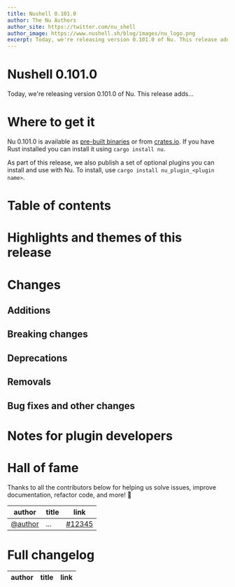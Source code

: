 ```yaml
---
title: Nushell 0.101.0
author: The Nu Authors
author_site: https://twitter.com/nu_shell
author_image: https://www.nushell.sh/blog/images/nu_logo.png
excerpt: Today, we're releasing version 0.101.0 of Nu. This release adds...
---
```


<!-- TODO: complete the excerpt above -->

<!-- NOTE: start from the TODO all the way at the bottom (and sort of work your way up) -->

# Nushell 0.101.0

<!-- TODO: write this excerpt -->

Today, we're releasing version 0.101.0 of Nu. This release adds...

# Where to get it

Nu 0.101.0 is available as [pre-built binaries](https://github.com/nushell/nushell/releases/tag/0.101.0) or from [crates.io](https://crates.io/crates/nu). If you have Rust installed you can install it using `cargo install nu`.

As part of this release, we also publish a set of optional plugins you can install and use with Nu. To install, use `cargo install nu_plugin_<plugin name>`.

# Table of contents

<!-- TODO: once all the content below is finished and committed, `use nu_scripts/make_release/release-note/notes.nu *` and run `write-toc $this_file`. -->

# Highlights and themes of this release

<!-- NOTE: if you wanna write a section about a breaking change, when it's a very important one,
    please add the following snippet to have a "warning" banner :)
    > see [an example](https://www.nushell.sh/blog/2023-09-19-nushell_0_85_0.html#pythonesque-operators-removal)

    ```md
    ::: warning Breaking change
    See a full overview of the [breaking changes](#breaking-changes)
    :::
    ```
-->
<!-- NOTE: see https://vuepress.github.io/reference/default-theme/markdown.html#custom-containers
    for the list of available *containers*
-->

# Changes

## Additions

## Breaking changes

## Deprecations

## Removals

## Bug fixes and other changes

# Notes for plugin developers

# Hall of fame

Thanks to all the contributors below for helping us solve issues, improve documentation, refactor code, and more! :pray:

| author                               | title | link                                                    |
| ------------------------------------ | ----- | ------------------------------------------------------- |
| [@author](https://github.com/author) | ...   | [#12345](https://github.com/nushell/nushell/pull/12345) |

# Full changelog

| author | title | link |
| ------ | ----- | ---- |

<!-- | [@132ikl](https://github.com/132ikl)                                 | Rely on `display_output` hook for formatting values from evaluations                       | [#14361](https://github.com/nushell/nushell/pull/14361) | -->
<!-- | [@132ikl](https://github.com/132ikl)                                 | Make length only operate on supported input types                                          | [#14475](https://github.com/nushell/nushell/pull/14475) | -->
<!-- | [@132ikl](https://github.com/132ikl)                                 | Add label rendering to try/catch rendered errors                                           | [#14477](https://github.com/nushell/nushell/pull/14477) | -->
<!-- | [@132ikl](https://github.com/132ikl)                                 | Change `help commands` to use name from scope instead of the name from the declaration     | [#14490](https://github.com/nushell/nushell/pull/14490) | -->
<!-- | [@132ikl](https://github.com/132ikl)                                 | Make `glob` stream                                                                         | [#14495](https://github.com/nushell/nushell/pull/14495) | -->
<!-- | [@132ikl](https://github.com/132ikl)                                 | Change tests which may invoke externals to use non-conflicting names                       | [#14516](https://github.com/nushell/nushell/pull/14516) | -->
<!-- | [@132ikl](https://github.com/132ikl)                                 | Remove grid icons deprecation warning                                                      | [#14526](https://github.com/nushell/nushell/pull/14526) | -->
<!-- | [@Bahex](https://github.com/Bahex)                                   | Add `path self` command for getting absolute paths to files at parse time                  | [#14303](https://github.com/nushell/nushell/pull/14303) | -->
<!-- | [@Bahex](https://github.com/Bahex)                                   | truly flexible csv/tsv parsing                                                             | [#14399](https://github.com/nushell/nushell/pull/14399) | -->
<!-- | [@Bahex](https://github.com/Bahex)                                   | Add `term query`, for querying information from terminals.                                 | [#14427](https://github.com/nushell/nushell/pull/14427) | -->
<!-- | [@Bahex](https://github.com/Bahex)                                   | `term query`: refactor, add `--prefix` flag                                                | [#14446](https://github.com/nushell/nushell/pull/14446) | -->
<!-- | [@Bahex](https://github.com/Bahex)                                   | Propagate existing errors in insert and merge                                              | [#14453](https://github.com/nushell/nushell/pull/14453) | -->
<!-- | [@Bahex](https://github.com/Bahex)                                   | lsp and --ide-check fix for `path self` related diagnostics                                | [#14538](https://github.com/nushell/nushell/pull/14538) | -->
<!-- | [@Beinsezii](https://github.com/Beinsezii)                           | command/http/client use CRLF for headers join instead of LF                                | [#14417](https://github.com/nushell/nushell/pull/14417) | -->
<!-- | [@DziubaMaksym](https://github.com/DziubaMaksym)                     | fix: sample_config                                                                         | [#14465](https://github.com/nushell/nushell/pull/14465) | -->
<!-- | [@IanManske](https://github.com/IanManske)                           | Deprecate `split-by` command                                                               | [#14019](https://github.com/nushell/nushell/pull/14019) | -->
<!-- | [@IanManske](https://github.com/IanManske)                           | Change append operator to concatenation operator                                           | [#14344](https://github.com/nushell/nushell/pull/14344) | -->
<!-- | [@IanManske](https://github.com/IanManske)                           | Make `Hooks` fields non-optional to match the new config defaults                          | [#14345](https://github.com/nushell/nushell/pull/14345) | -->
<!-- | [@IanManske](https://github.com/IanManske)                           | Add `Filesize` type                                                                        | [#14369](https://github.com/nushell/nushell/pull/14369) | -->
<!-- | [@IanManske](https://github.com/IanManske)                           | Remove `ListStream` type                                                                   | [#14425](https://github.com/nushell/nushell/pull/14425) | -->
<!-- | [@IanManske](https://github.com/IanManske)                           | Make `timeit` take only closures as an argument                                            | [#14483](https://github.com/nushell/nushell/pull/14483) | -->
<!-- | [@IanManske](https://github.com/IanManske)                           | Remove duplicate implementations of `CallExt::rest`                                        | [#14484](https://github.com/nushell/nushell/pull/14484) | -->
<!-- | [@IanManske](https://github.com/IanManske)                           | Add `--long` flag for `sys cpu`                                                            | [#14485](https://github.com/nushell/nushell/pull/14485) | -->
<!-- | [@Jasha10](https://github.com/Jasha10)                               | enable test_cp_recurse on macos                                                            | [#14358](https://github.com/nushell/nushell/pull/14358) | -->
<!-- | [@NotTheDr01ds](https://github.com/NotTheDr01ds)                     | Load `default_env.nu`/`default_config.nu` before user `env.nu`/`config.nu`                 | [#14249](https://github.com/nushell/nushell/pull/14249) | -->
<!-- | [@NotTheDr01ds](https://github.com/NotTheDr01ds)                     | Deprecate `date to-record` and `date to-table`                                             | [#14319](https://github.com/nushell/nushell/pull/14319) | -->
<!-- | [@NotTheDr01ds](https://github.com/NotTheDr01ds)                     | Fix small typos in std/dirs                                                                | [#14422](https://github.com/nushell/nushell/pull/14422) | -->
<!-- | [@NotTheDr01ds](https://github.com/NotTheDr01ds)                     | Always populate config record during startup                                               | [#14435](https://github.com/nushell/nushell/pull/14435) | -->
<!-- | [@NotTheDr01ds](https://github.com/NotTheDr01ds)                     | Remove long-unused `autoenv` tests                                                         | [#14436](https://github.com/nushell/nushell/pull/14436) | -->
<!-- | [@NotTheDr01ds](https://github.com/NotTheDr01ds)                     | Add example for PROMPT_COMMAND_RIGHT                                                       | [#14439](https://github.com/nushell/nushell/pull/14439) | -->
<!-- | [@NotTheDr01ds](https://github.com/NotTheDr01ds)                     | Bump reedline to current main                                                              | [#14455](https://github.com/nushell/nushell/pull/14455) | -->
<!-- | [@NotTheDr01ds](https://github.com/NotTheDr01ds)                     | Update default-files README                                                                | [#14461](https://github.com/nushell/nushell/pull/14461) | -->
<!-- | [@NotTheDr01ds](https://github.com/NotTheDr01ds)                     | Allow inherited environment variables                                                      | [#14467](https://github.com/nushell/nushell/pull/14467) | -->
<!-- | [@NotTheDr01ds](https://github.com/NotTheDr01ds)                     | Only run `from_string` conversion on strings                                               | [#14509](https://github.com/nushell/nushell/pull/14509) | -->
<!-- | [@NotTheDr01ds](https://github.com/NotTheDr01ds)                     | Use const NU_LIB_DIRS in startup                                                           | [#14549](https://github.com/nushell/nushell/pull/14549) | -->
<!-- | [@NotTheDr01ds](https://github.com/NotTheDr01ds)                     | Allow both NU_PLUGIN_DIRS const and env at the same time                                   | [#14553](https://github.com/nushell/nushell/pull/14553) | -->
<!-- | [@NotTheDr01ds](https://github.com/NotTheDr01ds)                     | Set empty `ENV_CONVERSIONS` record by default                                              | [#14566](https://github.com/nushell/nushell/pull/14566) | -->
<!-- | [@NotTheDr01ds](https://github.com/NotTheDr01ds)                     | Update sample and scaffold files                                                           | [#14568](https://github.com/nushell/nushell/pull/14568) | -->
<!-- | [@PegasusPlusUS](https://github.com/PegasusPlusUS)                   | Feature: PWD-per-drive to facilitate working on multiple drives at Windows                 | [#14411](https://github.com/nushell/nushell/pull/14411) | -->
<!-- | [@PegasusPlusUS](https://github.com/PegasusPlusUS)                   | Fix unstable test case: One time my windows report drive letter as lowercase               | [#14451](https://github.com/nushell/nushell/pull/14451) | -->
<!-- | [@RobbingDaHood](https://github.com/RobbingDaHood)                   | #14238 Now the file completion is triggered on a custom command after the first parameter. | [#14481](https://github.com/nushell/nushell/pull/14481) | -->
<!-- | [@RobbingDaHood](https://github.com/RobbingDaHood)                   | For `#` to start a comment, then it either need to be the first chara…                     | [#14548](https://github.com/nushell/nushell/pull/14548) | -->
<!-- | [@RobbingDaHood](https://github.com/RobbingDaHood)                   | For `#` to start a comment, then it either need to be the first chara…                     | [#14562](https://github.com/nushell/nushell/pull/14562) | -->
<!-- | [@WindSoilder](https://github.com/WindSoilder)                       | make std help more user friendly                                                           | [#14347](https://github.com/nushell/nushell/pull/14347) | -->
<!-- | [@WindSoilder](https://github.com/WindSoilder)                       | add `--default` flag to input command                                                      | [#14374](https://github.com/nushell/nushell/pull/14374) | -->
<!-- | [@WindSoilder](https://github.com/WindSoilder)                       | deprecate --ignore-shell-errors and --ignore-program-errors in `do`                        | [#14385](https://github.com/nushell/nushell/pull/14385) | -->
<!-- | [@WindSoilder](https://github.com/WindSoilder)                       | remove deprecated warnings                                                                 | [#14386](https://github.com/nushell/nushell/pull/14386) | -->
<!-- | [@WindSoilder](https://github.com/WindSoilder)                       | raise ParseError if assign to a non-variable or non-mutable-variable                       | [#14405](https://github.com/nushell/nushell/pull/14405) | -->
<!-- | [@WindSoilder](https://github.com/WindSoilder)                       | du: add `-l/--long` flag, remove `-a/--all` flag                                           | [#14407](https://github.com/nushell/nushell/pull/14407) | -->
<!-- | [@WindSoilder](https://github.com/WindSoilder)                       | update miette to 7.3                                                                       | [#14454](https://github.com/nushell/nushell/pull/14454) | -->
<!-- | [@WindSoilder](https://github.com/WindSoilder)                       | update unicode-width to 0.2                                                                | [#14456](https://github.com/nushell/nushell/pull/14456) | -->
<!-- | [@WindSoilder](https://github.com/WindSoilder)                       | run `cargo update` manually to update dependencies                                         | [#14569](https://github.com/nushell/nushell/pull/14569) | -->
<!-- | [@alex-kattathra-johnson](https://github.com/alex-kattathra-johnson) | Shorten --max-time in tests and use a more stable error check                              | [#14494](https://github.com/nushell/nushell/pull/14494) | -->
<!-- | [@amtoine](https://github.com/amtoine)                               | add `from ndnuon` and `to ndnuon` to stdlib                                                | [#14334](https://github.com/nushell/nushell/pull/14334) | -->
<!-- | [@amtoine](https://github.com/amtoine)                               | fix multiline strings in NDNUON                                                            | [#14519](https://github.com/nushell/nushell/pull/14519) | -->
<!-- | [@app/dependabot](https://github.com/app/dependabot)                 | Bump terminal_size from 0.3.0 to 0.4.0                                                     | [#14393](https://github.com/nushell/nushell/pull/14393) | -->
<!-- | [@app/dependabot](https://github.com/app/dependabot)                 | Bump thiserror from 1.0.69 to 2.0.3                                                        | [#14394](https://github.com/nushell/nushell/pull/14394) | -->
<!-- | [@app/dependabot](https://github.com/app/dependabot)                 | Bump shadow-rs from 0.35.2 to 0.36.0                                                       | [#14396](https://github.com/nushell/nushell/pull/14396) | -->
<!-- | [@app/dependabot](https://github.com/app/dependabot)                 | Bump crate-ci/typos from 1.27.3 to 1.28.1                                                  | [#14447](https://github.com/nushell/nushell/pull/14447) | -->
<!-- | [@app/dependabot](https://github.com/app/dependabot)                 | Bump crate-ci/typos from 1.28.1 to 1.28.2                                                  | [#14503](https://github.com/nushell/nushell/pull/14503) | -->
<!-- | [@app/dependabot](https://github.com/app/dependabot)                 | Bump indexmap from 2.6.0 to 2.7.0                                                          | [#14505](https://github.com/nushell/nushell/pull/14505) | -->
<!-- | [@app/dependabot](https://github.com/app/dependabot)                 | Bump multipart-rs from 0.1.11 to 0.1.13                                                    | [#14506](https://github.com/nushell/nushell/pull/14506) | -->
<!-- | [@app/dependabot](https://github.com/app/dependabot)                 | Bump ureq from 2.10.1 to 2.12.0                                                            | [#14507](https://github.com/nushell/nushell/pull/14507) | -->
<!-- | [@app/dependabot](https://github.com/app/dependabot)                 | Bump bytes from 1.8.0 to 1.9.0                                                             | [#14508](https://github.com/nushell/nushell/pull/14508) | -->
<!-- | [@app/dependabot](https://github.com/app/dependabot)                 | Bump scraper from 0.21.0 to 0.22.0                                                         | [#14557](https://github.com/nushell/nushell/pull/14557) | -->
<!-- | [@ayax79](https://github.com/ayax79)                                 | Upgrading to polars 0.44                                                                   | [#14478](https://github.com/nushell/nushell/pull/14478) | -->
<!-- | [@ayax79](https://github.com/ayax79)                                 | Convert Filesize to Int                                                                    | [#14491](https://github.com/nushell/nushell/pull/14491) | -->
<!-- | [@ayax79](https://github.com/ayax79)                                 | Documentation and error handling around `polars with-column --name`                        | [#14527](https://github.com/nushell/nushell/pull/14527) | -->
<!-- | [@ayax79](https://github.com/ayax79)                                 | Improve handling of columns with null values                                               | [#14588](https://github.com/nushell/nushell/pull/14588) | -->
<!-- | [@cosineblast](https://github.com/cosineblast)                       | Implement chunk_by operation                                                               | [#14410](https://github.com/nushell/nushell/pull/14410) | -->
<!-- | [@cptpiepmatz](https://github.com/cptpiepmatz)                       | Start to Add WASM Support Again                                                            | [#14418](https://github.com/nushell/nushell/pull/14418) | -->
<!-- | [@cptpiepmatz](https://github.com/cptpiepmatz)                       | Fix missing `installed_plugins` field in `version` command                                 | [#14488](https://github.com/nushell/nushell/pull/14488) | -->
<!-- | [@cptpiepmatz](https://github.com/cptpiepmatz)                       | Fix `table` command when targeting WASM                                                    | [#14530](https://github.com/nushell/nushell/pull/14530) | -->
<!-- | [@cptpiepmatz](https://github.com/cptpiepmatz)                       | Expose "to html" command                                                                   | [#14536](https://github.com/nushell/nushell/pull/14536) | -->
<!-- | [@devyn](https://github.com/devyn)                                   | Turn compile errors into fatal errors                                                      | [#14388](https://github.com/nushell/nushell/pull/14388) | -->
<!-- | [@fdncred](https://github.com/fdncred)                               | update uutils crates                                                                       | [#14371](https://github.com/nushell/nushell/pull/14371) | -->
<!-- | [@fdncred](https://github.com/fdncred)                               | allow ps1 files to be executed without pwsh/powershell -c file.ps1                         | [#14379](https://github.com/nushell/nushell/pull/14379) | -->
<!-- | [@fdncred](https://github.com/fdncred)                               | add function to make env vars case-insensitive                                             | [#14390](https://github.com/nushell/nushell/pull/14390) | -->
<!-- | [@fdncred](https://github.com/fdncred)                               | add new --flatten parameter to the ast command                                             | [#14400](https://github.com/nushell/nushell/pull/14400) | -->
<!-- | [@fdncred](https://github.com/fdncred)                               | remove `terminal_size` crate everywhere it makes sense                                     | [#14423](https://github.com/nushell/nushell/pull/14423) | -->
<!-- | [@fdncred](https://github.com/fdncred)                               | update rust toolchain to rust 1.81.0                                                       | [#14473](https://github.com/nushell/nushell/pull/14473) | -->
<!-- | [@fdncred](https://github.com/fdncred)                               | Add environment variables for sourced files                                                | [#14486](https://github.com/nushell/nushell/pull/14486) | -->
<!-- | [@fdncred](https://github.com/fdncred)                               | allow `select` to stream more                                                              | [#14492](https://github.com/nushell/nushell/pull/14492) | -->
<!-- | [@fdncred](https://github.com/fdncred)                               | add file column to `scope modules` output                                                  | [#14524](https://github.com/nushell/nushell/pull/14524) | -->
<!-- | [@fdncred](https://github.com/fdncred)                               | update to reedline 9eb3c2d                                                                 | [#14541](https://github.com/nushell/nushell/pull/14541) | -->
<!-- | [@fdncred](https://github.com/fdncred)                               | Revert "For `#` to start a comment, then it either need to be the first chara…"            | [#14560](https://github.com/nushell/nushell/pull/14560) | -->
<!-- | [@fdncred](https://github.com/fdncred)                               | fix 64-bit hex number parsing                                                              | [#14571](https://github.com/nushell/nushell/pull/14571) | -->
<!-- | [@fdncred](https://github.com/fdncred)                               | Revert "fix: make exec command decrement SHLVL correctly"                                  | [#14580](https://github.com/nushell/nushell/pull/14580) | -->
<!-- | [@fdncred](https://github.com/fdncred)                               | tweak polars join for better cross joins                                                   | [#14586](https://github.com/nushell/nushell/pull/14586) | -->
<!-- | [@maxim-uvarov](https://github.com/maxim-uvarov)                     | rewrite error message to not use the word `function`                                       | [#14533](https://github.com/nushell/nushell/pull/14533) | -->
<!-- | [@michel-slm](https://github.com/michel-slm)                         | Bump quick-xml to 0.37.0                                                                   | [#14354](https://github.com/nushell/nushell/pull/14354) | -->
<!-- | [@michel-slm](https://github.com/michel-slm)                         | Bump titlecase dependency                                                                  | [#14502](https://github.com/nushell/nushell/pull/14502) | -->
<!-- | [@musicinmybrain](https://github.com/musicinmybrain)                 | Update procfs and which dependencies to their latest releases                              | [#14489](https://github.com/nushell/nushell/pull/14489) | -->
<!-- | [@musicinmybrain](https://github.com/musicinmybrain)                 | Update roxmltree from 0.19 to 0.20, the latest version                                     | [#14513](https://github.com/nushell/nushell/pull/14513) | -->
<!-- | [@paulie4](https://github.com/paulie4)                               | `explore`: add more `less` key bindings and add `Transition::None`                         | [#14468](https://github.com/nushell/nushell/pull/14468) | -->
<!-- | [@ratherforky](https://github.com/ratherforky)                       | Fix silent failure of parsing input output types                                           | [#14510](https://github.com/nushell/nushell/pull/14510) | -->
<!-- | [@rfaulhaber](https://github.com/rfaulhaber)                         | Add mac and IP address entries to `sys net`                                                | [#14389](https://github.com/nushell/nushell/pull/14389) | -->
<!-- | [@rikukiix](https://github.com/rikukiix)                             | Update SHLVL (only when interactive) on startup                                            | [#14404](https://github.com/nushell/nushell/pull/14404) | -->
<!-- | [@rikukiix](https://github.com/rikukiix)                             | fix: make exec command decrement SHLVL correctly                                           | [#14570](https://github.com/nushell/nushell/pull/14570) | -->
<!-- | [@schrieveslaach](https://github.com/schrieveslaach)                 | Bump Calamine                                                                              | [#14403](https://github.com/nushell/nushell/pull/14403) | -->
<!-- | [@sgvictorino](https://github.com/sgvictorino)                       | make command signature parsing more strict                                                 | [#14309](https://github.com/nushell/nushell/pull/14309) | -->
<!-- | [@sgvictorino](https://github.com/sgvictorino)                       | normalize special characters in module names to allow variable access                      | [#14353](https://github.com/nushell/nushell/pull/14353) | -->
<!-- | [@sgvictorino](https://github.com/sgvictorino)                       | return accurate type errors from blocks/expressions in type unions                         | [#14420](https://github.com/nushell/nushell/pull/14420) | -->
<!-- | [@sgvictorino](https://github.com/sgvictorino)                       | support raw strings in match patterns                                                      | [#14573](https://github.com/nushell/nushell/pull/14573) | -->
<!-- | [@sgvictorino](https://github.com/sgvictorino)                       | return const values from `scope variables`                                                 | [#14577](https://github.com/nushell/nushell/pull/14577) | -->
<!-- | [@sholderbach](https://github.com/sholderbach)                       | Remove unused `FlatShape`s `And`/`Or`                                                      | [#14476](https://github.com/nushell/nushell/pull/14476) | -->
<!-- | [@sholderbach](https://github.com/sholderbach)                       | Add `remove` as a search term on `drop` commands                                           | [#14493](https://github.com/nushell/nushell/pull/14493) | -->
<!-- | [@sholderbach](https://github.com/sholderbach)                       | Improve `sleep` example using multiple durations                                           | [#14520](https://github.com/nushell/nushell/pull/14520) | -->
<!-- | [@ysthakur](https://github.com/ysthakur)                             | Add utouch command from uutils/coreutils                                                   | [#11817](https://github.com/nushell/nushell/pull/11817) | -->
<!-- | [@ysthakur](https://github.com/ysthakur)                             | Avoid recomputing fuzzy match scores                                                       | [#13700](https://github.com/nushell/nushell/pull/13700) | -->
<!-- | [@ysthakur](https://github.com/ysthakur)                             | fix: Respect sort in custom completions                                                    | [#14424](https://github.com/nushell/nushell/pull/14424) | -->
<!-- | [@zhiburt](https://github.com/zhiburt)                               | nu-table/ Do footer_inheritance by accounting for rows rather then a f…                    | [#14380](https://github.com/nushell/nushell/pull/14380) | -->

<!-- TODO:
    - `use nu_scripts/make_release/release-note/notes.nu *`
    - run `list-prs --milestone v0.101.0 | pr-table`
    - paste the output here

Afterwards, go through each PR and classify it as one of the following:
    - A user-facing change. These PRs should go into the `# Changes` section.
    - A plugin-facing change. These PRs should go in `# Notes for plugin developers`. Some plugin-facing changes might also be a user-facing change and vice versa.
    - A documentation improvement, error message improvement, refactoring PR, clippy fix, typo fix, etc. These PRs go into the `# Hall of fame`. You can just copy the table row in this section and paste it to the `# Hall of fame` section above. Note that major refactorings may warrant a section in `# Highlights`.
    - Dependabot PRs and version bumps should be ignored. They will only be mentioned in `# Full changelog`.
-->
